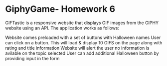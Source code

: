 # GiphyGame- Homework 6

GIFTastic is a responsive website that displays GIF images from the GIPHY website using an API. The application works as follows:

Website comes preloaded with a set of buttons with Halloween names
User can click on a button. This will load & display 10 GIFS on the page along with rating and title information
Website will alert the user no information is avilable on the topic selected
User can add additional Halloween button by providing input in the form

